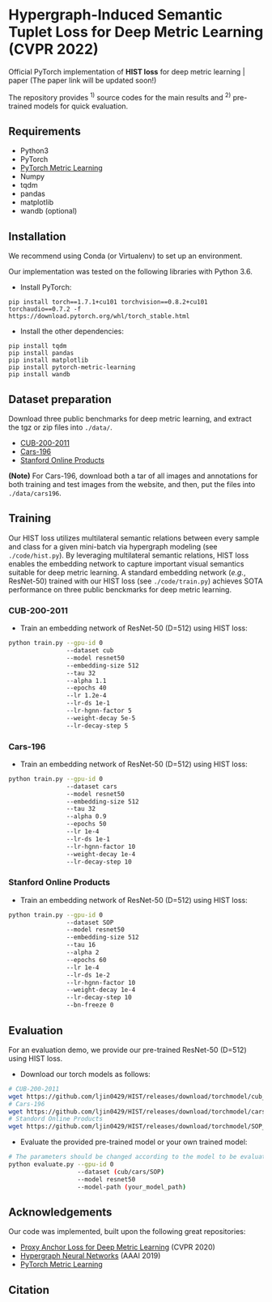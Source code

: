 # Hypergraph-Induced Semantic Tuplet Loss for Deep Metric Learning (CVPR 2022)
Official PyTorch implementation of **HIST loss** for deep metric learning | paper (The paper link will be updated soon!)

The repository provides <sup>1)</sup> source codes for the main results and <sup>2)</sup> pre-trained models for quick evaluation.

## Requirements
* Python3
* PyTorch
* [PyTorch Metric Learning](https://github.com/KevinMusgrave/pytorch-metric-learning)
* Numpy
* tqdm
* pandas
* matplotlib
* wandb (optional)

## Installation
We recommend using Conda (or Virtualenv) to set up an environment.

Our implementation was tested on the following libraries with Python 3.6.

* Install PyTorch:
```
pip install torch==1.7.1+cu101 torchvision==0.8.2+cu101 torchaudio==0.7.2 -f https://download.pytorch.org/whl/torch_stable.html
```

* Install the other dependencies:
```
pip install tqdm
pip install pandas
pip install matplotlib
pip install pytorch-metric-learning
pip install wandb
```

## Dataset preparation
Download three public benchmarks for deep metric learning, and extract the tgz or zip files into `./data/`.
* [CUB-200-2011](http://www.vision.caltech.edu/datasets/cub_200_2011/)
* [Cars-196](http://ai.stanford.edu/~jkrause/cars/car_dataset.html) 
* [Stanford Online Products](https://cvgl.stanford.edu/projects/lifted_struct/)

**(Note)** For Cars-196, download both a tar of all images and annotations for both training and test images from the website, and then, put the files into `./data/cars196`.

## Training
Our HIST loss utilizes multilateral semantic relations between every sample and class for a given mini-batch via hypergraph modeling
(see `./code/hist.py`).
By leveraging multilateral semantic relations, HIST loss enables the embedding network to capture important visual semantics suitable for deep metric learning.
A standard embedding network (*e.g.*, ResNet-50) trained with our HIST loss (see `./code/train.py`) achieves SOTA performance on three public benckmarks for deep metric learning.

### CUB-200-2011
* Train an embedding network of ResNet-50 (D=512) using HIST loss:
```bash
python train.py --gpu-id 0
                --dataset cub
                --model resnet50
                --embedding-size 512
                --tau 32
                --alpha 1.1
                --epochs 40
                --lr 1.2e-4
                --lr-ds 1e-1
                --lr-hgnn-factor 5
                --weight-decay 5e-5
                --lr-decay-step 5
```

### Cars-196
* Train an embedding network of ResNet-50 (D=512) using HIST loss:
```bash
python train.py --gpu-id 0
                --dataset cars
                --model resnet50
                --embedding-size 512
                --tau 32
                --alpha 0.9
                --epochs 50
                --lr 1e-4
                --lr-ds 1e-1
                --lr-hgnn-factor 10
                --weight-decay 1e-4
                --lr-decay-step 10
```

### Stanford Online Products
* Train an embedding network of ResNet-50 (D=512) using HIST loss:
```bash
python train.py --gpu-id 0
                --dataset SOP
                --model resnet50
                --embedding-size 512
                --tau 16
                --alpha 2
                --epochs 60
                --lr 1e-4
                --lr-ds 1e-2
                --lr-hgnn-factor 10
                --weight-decay 1e-4
                --lr-decay-step 10
                --bn-freeze 0
```

## Evaluation
For an evaluation demo, we provide our pre-trained ResNet-50 (D=512) using HIST loss.

* Download our torch models as follows:
```bash
# CUB-200-2011
wget https://github.com/ljin0429/HIST/releases/download/torchmodel/cub_resnet50_best.pth
# Cars-196
wget https://github.com/ljin0429/HIST/releases/download/torchmodel/cars_resnet50_best.pth
# Standord Online Products
wget https://github.com/ljin0429/HIST/releases/download/torchmodel/SOP_resnet50_best.pth
```

* Evaluate the provided pre-trained model or your own trained model:
```bash
# The parameters should be changed according to the model to be evaluated.
python evaluate.py --gpu-id 0 
                   --dataset (cub/cars/SOP) 
                   --model resnet50 
                   --model-path (your_model_path)
```

## Acknowledgements
Our code was implemented, built upon the following great repositories:

* [Proxy Anchor Loss for Deep Metric Learning](https://github.com/tjddus9597/Proxy-Anchor-CVPR2020) (CVPR 2020)
* [Hypergraph Neural Networks](https://github.com/iMoonLab/HGNN) (AAAI 2019)
* [PyTorch Metric Learning](https://github.com/KevinMusgrave/pytorch-metric-learning)

## Citation



